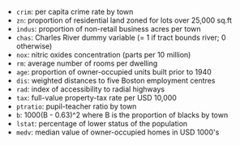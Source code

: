 * `crim`:	per capita crime rate by town
* `zn`:	proportion of residential land zoned for lots over 25,000 sq.ft
* `indus`:	proportion of non-retail business acres per town
* `chas`:	Charles River dummy variable (= 1 if tract bounds river; 0 otherwise)
* `nox`:	nitric oxides concentration (parts per 10 million)
* `rm`:	average number of rooms per dwelling
* `age`:	proportion of owner-occupied units built prior to 1940
* `dis`:	weighted distances to five Boston employment centres
* `rad`:	index of accessibility to radial highways
* `tax`:	full-value property-tax rate per USD 10,000
* `ptratio`:	pupil-teacher ratio by town
* `b`:	1000(B - 0.63)^2 where B is the proportion of blacks by town
* `lstat`:	percentage of lower status of the population
* `medv`:	median value of owner-occupied homes in USD 1000's
